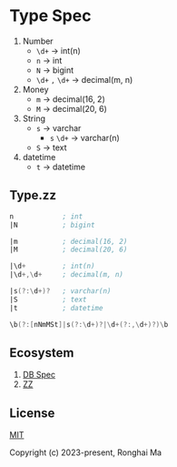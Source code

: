 # Type Spec

1. Number
    - `\d+` -> int(n)
    - `n` -> int
    - `N` -> bigint
    - `\d+` `,` `\d+` -> decimal(m, n)
2. Money
    - `m` -> decimal(16, 2)
    - `M` -> decimal(20, 6)
3. String
    - `s` -> varchar
        - `s` `\d+` -> varchar(n)
    - `S` -> text
4. datetime
    - `t` -> datetime
  
## Type.zz

```asm
n            ; int
|N           ; bigint

|m           ; decimal(16, 2)
|M           ; decimal(20, 6)

|\d+         ; int(n)
|\d+,\d+     ; decimal(m, n)

|s(?:\d+)?   ; varchar(n)
|S           ; text
|t           ; datetime
```

```asm
\b(?:[nNmMSt]|s(?:\d+)?|\d+(?:,\d+)?)\b
```

## Ecosystem

1. [DB Spec](https://github.com/maronghai/dbspec)
2. [ZZ](https://github.com/maronghai/zz)

## License

[MIT](https://opensource.org/licenses/MIT)

Copyright (c) 2023-present, Ronghai Ma

